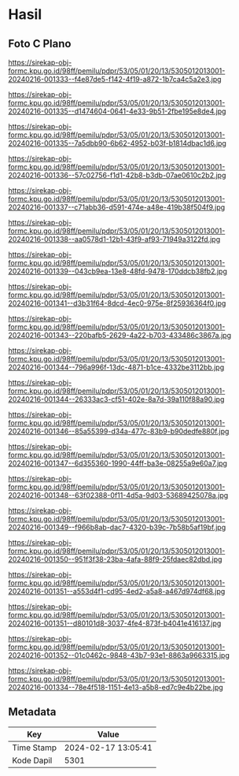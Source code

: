 # Hasil

## Foto C Plano

https://sirekap-obj-formc.kpu.go.id/98ff/pemilu/pdpr/53/05/01/20/13/5305012013001-20240216-001333--f4e87de5-f142-4f19-a872-1b7ca4c5a2e3.jpg

https://sirekap-obj-formc.kpu.go.id/98ff/pemilu/pdpr/53/05/01/20/13/5305012013001-20240216-001335--d1474604-0641-4e33-9b51-2fbe195e8de4.jpg

https://sirekap-obj-formc.kpu.go.id/98ff/pemilu/pdpr/53/05/01/20/13/5305012013001-20240216-001335--7a5dbb90-6b62-4952-b03f-b1814dbac1d6.jpg

https://sirekap-obj-formc.kpu.go.id/98ff/pemilu/pdpr/53/05/01/20/13/5305012013001-20240216-001336--57c02756-f1d1-42b8-b3db-07ae0610c2b2.jpg

https://sirekap-obj-formc.kpu.go.id/98ff/pemilu/pdpr/53/05/01/20/13/5305012013001-20240216-001337--c71abb36-d591-474e-a48e-419b38f504f9.jpg

https://sirekap-obj-formc.kpu.go.id/98ff/pemilu/pdpr/53/05/01/20/13/5305012013001-20240216-001338--aa0578d1-12b1-43f9-af93-71949a3122fd.jpg

https://sirekap-obj-formc.kpu.go.id/98ff/pemilu/pdpr/53/05/01/20/13/5305012013001-20240216-001339--043cb9ea-13e8-48fd-9478-170ddcb38fb2.jpg

https://sirekap-obj-formc.kpu.go.id/98ff/pemilu/pdpr/53/05/01/20/13/5305012013001-20240216-001341--d3b31f64-8dcd-4ec0-975e-8f25936364f0.jpg

https://sirekap-obj-formc.kpu.go.id/98ff/pemilu/pdpr/53/05/01/20/13/5305012013001-20240216-001343--220bafb5-2629-4a22-b703-433486c3867a.jpg

https://sirekap-obj-formc.kpu.go.id/98ff/pemilu/pdpr/53/05/01/20/13/5305012013001-20240216-001344--796a996f-13dc-4871-b1ce-4332be3112bb.jpg

https://sirekap-obj-formc.kpu.go.id/98ff/pemilu/pdpr/53/05/01/20/13/5305012013001-20240216-001344--26333ac3-cf51-402e-8a7d-39a110f88a90.jpg

https://sirekap-obj-formc.kpu.go.id/98ff/pemilu/pdpr/53/05/01/20/13/5305012013001-20240216-001346--85a55399-d34a-477c-83b9-b90dedfe880f.jpg

https://sirekap-obj-formc.kpu.go.id/98ff/pemilu/pdpr/53/05/01/20/13/5305012013001-20240216-001347--6d355360-1990-44ff-ba3e-08255a9e60a7.jpg

https://sirekap-obj-formc.kpu.go.id/98ff/pemilu/pdpr/53/05/01/20/13/5305012013001-20240216-001348--63f02388-0f11-4d5a-9d03-53689425078a.jpg

https://sirekap-obj-formc.kpu.go.id/98ff/pemilu/pdpr/53/05/01/20/13/5305012013001-20240216-001349--f966b8ab-dac7-4320-b39c-7b58b5af19bf.jpg

https://sirekap-obj-formc.kpu.go.id/98ff/pemilu/pdpr/53/05/01/20/13/5305012013001-20240216-001350--951f3f38-23ba-4afa-88f9-25fdaec82dbd.jpg

https://sirekap-obj-formc.kpu.go.id/98ff/pemilu/pdpr/53/05/01/20/13/5305012013001-20240216-001351--a553d4f1-cd95-4ed2-a5a8-a467d974df68.jpg

https://sirekap-obj-formc.kpu.go.id/98ff/pemilu/pdpr/53/05/01/20/13/5305012013001-20240216-001351--d80101d8-3037-4fe4-873f-b4041e416137.jpg

https://sirekap-obj-formc.kpu.go.id/98ff/pemilu/pdpr/53/05/01/20/13/5305012013001-20240216-001352--01c0462c-9848-43b7-93e1-8863a9663315.jpg

https://sirekap-obj-formc.kpu.go.id/98ff/pemilu/pdpr/53/05/01/20/13/5305012013001-20240216-001334--78e4f518-1151-4e13-a5b8-ed7c9e4b22be.jpg


## Metadata

| Key        | Value               |
| ---------- | ------------------- |
| Time Stamp | 2024-02-17 13:05:41 |
| Kode Dapil | 5301                |



